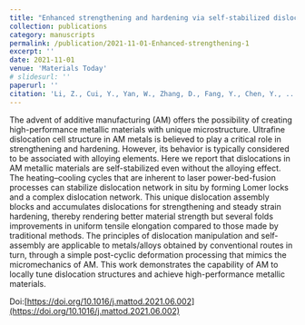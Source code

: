 ```yaml
---
title: "Enhanced strengthening and hardening via self-stabilized dislocation network in additively manufactured metals"
collection: publications
category: manuscripts
permalink: /publication/2021-11-01-Enhanced-strengthening-1
excerpt: ''
date: 2021-11-01
venue: 'Materials Today'
# slidesurl: ''
paperurl: ''
citation: 'Li, Z., Cui, Y., Yan, W., Zhang, D., Fang, Y., Chen, Y., ... & Wang, Y. M. (2021). Enhanced strengthening and hardening via self-stabilized dislocation network in additively manufactured metals. Materials Today, 50, 79-88.'
---
```


The advent of additive manufacturing (AM) offers the possibility of creating high-performance metallic materials with unique microstructure. Ultrafine dislocation cell structure in AM metals is believed to play a critical role in strengthening and hardening. However, its behavior is typically considered to be associated with alloying elements. Here we report that dislocations in AM metallic materials are self-stabilized even without the alloying effect. The heating–cooling cycles that are inherent to laser power-bed-fusion processes can stabilize dislocation network in situ by forming Lomer locks and a complex dislocation network. This unique dislocation assembly blocks and accumulates dislocations for strengthening and steady strain hardening, thereby rendering better material strength but several folds improvements in uniform tensile elongation compared to those made by traditional methods. The principles of dislocation manipulation and self-assembly are applicable to metals/alloys obtained by conventional routes in turn, through a simple post-cyclic deformation processing that mimics the micromechanics of AM. This work demonstrates the capability of AM to locally tune dislocation structures and achieve high-performance metallic materials.

Doi:[https://doi.org/10.1016/j.mattod.2021.06.002](https://doi.org/10.1016/j.mattod.2021.06.002)
